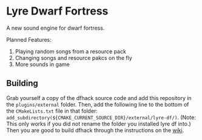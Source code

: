# Lyre Dwarf Fortress
A new sound engine for dwarf fortress.

Planned Features:
1) Playing random songs from a resource pack
2) Changing songs and resource pakcs on the fly
3) More sounds in game

## Building
Grab yourself a copy of the dfhack source code and add this repository in the ```plugins/external``` folder. Then, add the following line to the bottom of the ```CMakeLists.txt``` file in that folder: ```add_subdirectory(${CMAKE_CURRENT_SOURCE_DIR}/external/lyre-df/)```. (Note: This only works if you did not rename the folder you installed lyre df into.) Then you are good to build dfhack through the instructions on the [wiki](https://docs.dfhack.org/en/stable/docs/Compile.html#linux).